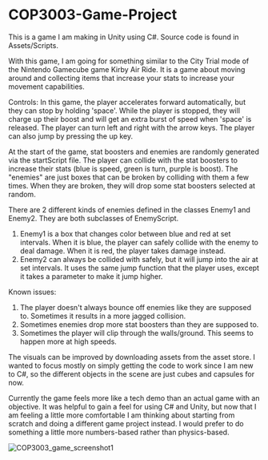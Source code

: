 # COP3003-Game-Project
This is a game I am making in Unity using C#. Source code is found in Assets/Scripts.

With this game, I am going for something similar to the City Trial mode of the Nintendo Gamecube game Kirby Air Ride. It is a game about moving around and collecting items that increase your stats to increase your movement capabilities.

Controls:
In this game, the player accelerates forward automatically, but they can stop by holding 'space'. While the player is stopped, they will charge up their boost and will get an extra burst of speed when 'space' is released. The player can turn left and right with the arrow keys. The player can also jump by pressing the up key.

At the start of the game, stat boosters and enemies are randomly generated via the startScript file. The player can collide with the stat boosters to increase their stats (blue is speed, green is turn, purple is boost). The "enemies" are just boxes that can be broken by colliding with them a few times. When they are broken, they will drop some stat boosters selected at random.

There are 2 different kinds of enemies defined in the classes Enemy1 and Enemy2. They are both subclasses of EnemyScript.
  1. Enemy1 is a box that changes color between blue and red at set intervals. When it is blue, the player can safely collide with the enemy to deal damage. When it is red, the        player takes damage instead.
  2. Enemy2 can always be collided with safely, but it will jump into the air at set intervals. It uses the same jump function that the player uses, except it takes a parameter to      make it jump higher.

Known issues: 
  1. The player doesn't always bounce off enemies like they are supposed to. Sometimes it results in a more jagged collision.
  2. Sometimes enemies drop more stat boosters than they are supposed to.
  3. Sometimes the player will clip through the walls/ground. This seems to happen more at high speeds.

The visuals can be improved by downloading assets from the asset store. I wanted to focus mostly on simply getting the code to work since I am new to C#, so the different objects in the scene are just cubes and capsules for now.

Currently the game feels more like a tech demo than an actual game with an objective. It was helpful to gain a feel for using C# and Unity, but now that I am feeling a little more comfortable I am thinking about starting from scratch and doing a different game project instead. I would prefer to do something a little more numbers-based rather than physics-based.

![COP3003_game_screenshot1](https://user-images.githubusercontent.com/42978071/139347907-3435cd23-3049-4e79-9602-b9d6ed4226e6.PNG)
